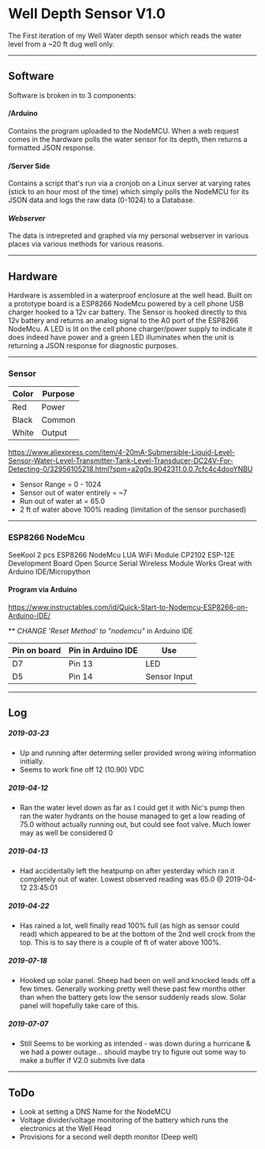 # Well Depth Sensor V1.0

The First iteration of my Well Water depth sensor which reads the water level from a ~20 ft dug well only. 

--- 
## Software

Software is broken in to 3 components:

#### /Arduino 
Contains the program uploaded to the NodeMCU. When a web request comes in the hardware polls the water sensor for its depth, then returns a formatted JSON response.

#### /Server Side
Contains a script that's run via a cronjob on a Linux server at varying rates (stick to an hour most of the time) which simply polls the NodeMCU for its JSON data and logs the raw data (0-1024) to a Database.

#### *Webserver*
The data is intrepreted and graphed via my personal webserver in various places via various methods for various reasons. 




---
## Hardware 

Hardware is assembled in a waterproof enclosure at the well head. Built on a prototype board is a ESP8266 NodeMcu powered by a cell phone USB charger hooked to a 12v car battery. The Sensor is hooked directly to this 12v battery and returns an analog signal to the A0 port of the ESP8266 NodeMcu. A LED is lit on the cell phone charger/power supply to indicate it does indeed have power and a green LED illuminates when the unit is returning a JSON response for diagnostic purposes. 

---
### Sensor
|Color 		| Purpose	|
|-------	| -------	|			
|Red 		|Power		|
|Black		|Common		|
|White		|Output	 	|

https://www.aliexpress.com/item/4-20mA-Submersible-Liquid-Level-Sensor-Water-Level-Transmitter-Tank-Level-Transducer-DC24V-For-Detecting-0/32956105218.html?spm=a2g0s.9042311.0.0.7cfc4c4dooYNBU

- Sensor Range		    	= 0 - 1024
- Sensor out of water entirely 	= ~7
- Run out of water at 	     	= 65.0
- 2 ft of water above 100% reading (limitation of the sensor purchased)



---
### ESP8266 NodeMcu

SeeKool 2 pcs ESP8266 NodeMcu LUA WiFi Module CP2102 ESP-12E Development Board Open Source Serial Wireless Module Works Great with Arduino IDE/Micropython

#### Program via Arduino
https://www.instructables.com/id/Quick-Start-to-Nodemcu-ESP8266-on-Arduino-IDE/

** *CHANGE 'Reset Method' to "nodemcu"* in Arduino IDE

|Pin on board		|Pin in Arduino IDE		|Use		|
|-----------------------|-------------------------------|---------------|
|D7 			|Pin 13 			|LED		|
|D5			|Pin 14				|Sensor Input	|

---
## Log



##### 2019-03-23
- Up and running after determing seller provided wrong wiring information initially. 
- Seems to work fine off 12 (10.90) VDC
##### 2019-04-12 
- Ran the water level down as far as I could get it with Nic's pump then ran the water hydrants on the house managed to get a low reading of 75.0 without actually running out, but could see foot valve. Much lower may as well be considered 0
##### 2019-04-13 
- Had accidentally left the heatpump on after yesterday which ran it completely out of water. Lowest observed reading was 65.0 @ 2019-04-12 23:45:01
##### 2019-04-22 
- Has rained a lot, well finally read 100% full (as high as sensor could read) which appeared to be at the bottom of the 2nd well crock from the top. This is to say there is a couple of ft of water above 100%. 
##### 2019-07-18
- Hooked up solar panel. Sheep had been on well and knocked leads off a few times. Generally working pretty well these past few months other than when the battery gets low the sensor suddenly reads slow. Solar panel will hopefully take care of this. 
##### 2019-07-07 
- Still Seems to be working as intended - was down during a hurricane & we had a power outage... should maybe try to figure out some way to make a buffer if V2.0 submits live data

---
## ToDo
- Look at setting a DNS Name for the NodeMCU
- Voltage divider/voltage monitoring of the battery which runs the electronics at the Well Head
- Provisions for a second well depth monitor (Deep well)
